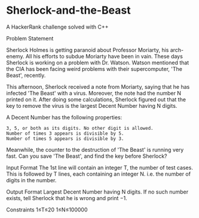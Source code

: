 # Sherlock-and-the-Beast
A HackerRank challenge solved with C++

Problem Statement

Sherlock Holmes is getting paranoid about Professor Moriarty, his arch-enemy. All his efforts to subdue Moriarty have been in vain. These days Sherlock is working on a problem with Dr. Watson. Watson mentioned that the CIA has been facing weird problems with their supercomputer, 'The Beast', recently.

This afternoon, Sherlock received a note from Moriarty, saying that he has infected 'The Beast' with a virus. Moreover, the note had the number N printed on it. After doing some calculations, Sherlock figured out that the key to remove the virus is the largest Decent Number having N digits.

A Decent Number has the following properties:

    3, 5, or both as its digits. No other digit is allowed.
    Number of times 3 appears is divisible by 5.
    Number of times 5 appears is divisible by 3.

Meanwhile, the counter to the destruction of 'The Beast' is running very fast. Can you save 'The Beast', and find the key before Sherlock?

Input Format
The 1st line will contain an integer T, the number of test cases. This is followed by T lines, each containing an integer N. i.e. the number of digits in the number.

Output Format
Largest Decent Number having N digits. If no such number exists, tell Sherlock that he is wrong and print −1.

Constraints
1≤T≤20
1≤N≤100000
